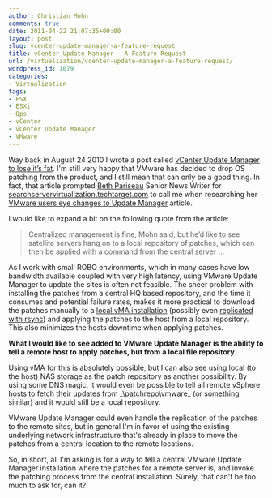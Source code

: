 ```yaml
---
author: Christian Mohn
comments: true
date: 2011-04-22 21:07:35+00:00
layout: post
slug: vcenter-update-manager-a-feature-request
title: vCenter Update Manager - A Feature Request
url: /virtualization/vcenter-update-manager-a-feature-request/
wordpress_id: 1079
categories:
- Virtualization
tags:
- ESX
- ESXi
- Ops
- vCenter
- vCenter Update Manager
- VMware
---
```


Way back in August 24 2010 I wrote a post called [vCenter Update Manager to lose it’s fat](http://vninja.net/virtualization/vcenter-update-manager-to-lose-its-fat/). I'm still very happy that VMware has decided to drop OS patching from the product, and I still mean that can only be a good thing. In fact, that article prompted [Beth Pariseau](http://twitter.com/#!/PariseauTT) Senior News Writer for [searchservervirtualization.techtarget.com](http://searchservervirtualization.techtarget.com) to call me when researching her [VMware users eye changes to Update Manager](http://searchservervirtualization.techtarget.com/news/2240035040/VMware-users-eye-changes-to-Update-Manager)  article. 

I would like to expand a bit on the following quote from the article:


<blockquote>
Centralized management is fine, Mohn said, but he’d like to see satellite servers hang on to a local repository of patches, which can then be applied with a command from the central server ...
</blockquote>



As I work with small ROBO environments, which in many cases have low bandwidth available coupled with very high latency, using VMware Update Manager to update the sites is often not feasible. The sheer problem with installing the patches from a central HQ based repository, and the time it consumes and potential failure rates, makes it more practical to download the patches manually to a [local vMA installation](http://vninja.net/virtualization/using-vma-as-a-local-vsphere-patch-repository/) (possibly even [replicated with rsync](http://vninja.net/virtualization/using-rsync-to-distribute-patches-to-remote-a-vma/)) and applying the patches to the host from a local repository. This also minimizes the hosts downtime when applying patches.

**What I would like to see added to VMware Update Manager is the ability to tell a remote host to apply patches, but from a local file repository**. 

Using vMA for this is absolutely possible, but I can also see using local (to the host) NAS storage as the patch repository as another possibility. By using some DNS magic, it would even be possible to tell all remote vSphere hosts to fetch their updates from _\\patchrepo\vmware\_ (or something similar) and it would still be a local repository. 

VMware Update Manager could even handle the replication of the patches to the remote sites, but in general I'm in favor of using the existing underlying network infrastructure that's already in place to move the patches from a central location to the remote locations.

So, in short, all I'm asking is for a way to tell a central VMware Update Manager installation where the patches for a remote server is, and invoke the patching process from the central installation. Surely, that can't be too much to ask for, can it?
